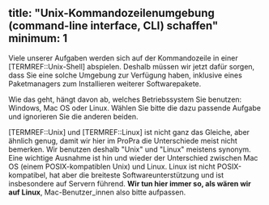 title: "Unix-Kommandozeilenumgebung (command-line interface, CLI) schaffen"
minimum: 1
---
Viele unserer Aufgaben werden sich auf der Kommandozeile in einer 
[TERMREF::Unix-Shell] abspielen.
Deshalb müssen wir jetzt dafür sorgen, dass Sie eine solche Umgebung zur
Verfügung haben, 
inklusive eines Paketmanagers zum Installieren weiterer Softwarepakete.

Wie das geht, hängt davon ab, welches Betriebssystem Sie benutzen:
Windows, Mac OS oder Linux.
Wählen Sie bitte die dazu passende Aufgabe und ignorieren Sie die
anderen beiden.

[TERMREF::Unix] und [TERMREF::Linux] ist nicht ganz das Gleiche, aber ähnlich genug, damit wir hier
im ProPra die Unterschiede meist nicht bemerken.
Wir benutzen deshalb "Unix" und "Linux" meistens synonym.
Eine wichtige Ausnahme ist hin und wieder der Unterschied zwischen 
Mac OS (einem POSIX-kompatiblen Unix)
und Linux.
Linux ist nicht POSIX-kompatibel, hat aber die breiteste Softwareunterstützung und
ist insbesondere auf Servern führend.
**Wir tun hier immer so, als wären wir auf Linux**, Mac-Benutzer_innen also bitte aufpassen.  